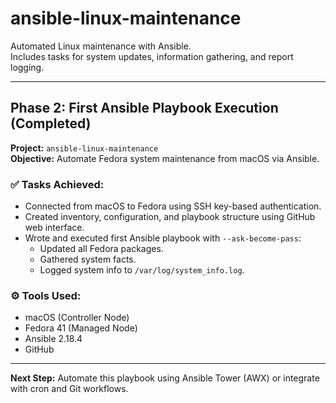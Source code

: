 # ansible-linux-maintenance

Automated Linux maintenance with Ansible.  
Includes tasks for system updates, information gathering, and report logging.

---

## Phase 2: First Ansible Playbook Execution (Completed)

**Project:** `ansible-linux-maintenance`  
**Objective:** Automate Fedora system maintenance from macOS via Ansible.

### ✅ Tasks Achieved:
- Connected from macOS to Fedora using SSH key-based authentication.
- Created inventory, configuration, and playbook structure using GitHub web interface.
- Wrote and executed first Ansible playbook with `--ask-become-pass`:
  - Updated all Fedora packages.
  - Gathered system facts.
  - Logged system info to `/var/log/system_info.log`.

### ⚙️ Tools Used:
- macOS (Controller Node)
- Fedora 41 (Managed Node)
- Ansible 2.18.4
- GitHub

---

**Next Step:** Automate this playbook using Ansible Tower (AWX) or integrate with cron and Git workflows.
